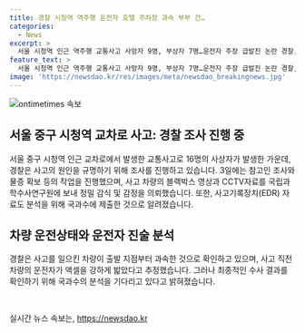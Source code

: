 ```yaml
---
title: 경찰 시청역 역주행 운전자 호텔 주차장 과속 부부 간…
categories:
  - News
excerpt: >
  서울 시청역 인근 역주행 교통사고 사망자 9명, 부상자 7명…운전자 주장 급발진 논란 경찰, 사고원인 규명 위해 블랙박스·CCTV·EDR 등 국과수에 의뢰. 참고인 조사 진행 중, 차량 출입구에서 과속 확인. 운전자 건강 상태 호전 시 조사 예정. 운전자 동료, 사고 직후 급발진 주장. 경찰, 급발진 여부 등 수사. 
feature_text: >
  서울 시청역 인근 역주행 교통사고 사망자 9명, 부상자 7명…운전자 주장 급발진 논란 경찰, 사고원인 규명 위해 블랙박스·CCTV·EDR 등 국과수에 의뢰. 참고인 조사 진행 중, 차량 출입구에서 과속 확인. 운전자 건강 상태 호전 시 조사 예정. 운전자 동료, 사고 직후 급발진 주장. 경찰, 급발진 여부 등 수사. 
image: 'https://newsdao.kr/res/images/meta/newsdao_breakingnews.jpg'
---
```


<p><img src="https://newsdao.kr/res/images/meta/newsdao_breakingnews.jpg" alt="ontimetimes 속보" /></p>

<h2 data-ke-size="size26">서울 중구 시청역 교차로 사고: 경찰 조사 진행 중</h2>

<p data-ke-size="size16">서울 중구 시청역 인근 교차로에서 발생한 교통사고로 16명의 사상자가 발생한 가운데, 경찰은 사고의 원인을 규명하기 위해 조사를 진행하고 있습니다. 3일에는 참고인 조사와 물증 확보 등의 작업을 진행했으며, 사고 차량의 블랙박스 영상과 CCTV자료를 국립과학수사연구원에 보내 정밀 감식 및 감정을 의뢰했습니다. 또한, 사고기록장치(EDR) 자료도 분석을 위해 국과수에 제출한 것으로 알려졌습니다.</p> 

<h2 data-ke-size="size26">차량 운전상태와 운전자 진술 분석</h2>

<p data-ke-size="size16">경찰은 사고를 일으킨 차량이 출발 지점부터 과속한 것으로 확인하고 있으며, 사고 직전 차량의 운전자가 액셀을 강하게 밟았다고 추정했습니다. 그러나 최종적인 수사 결과를 확인하기 위해 국과수의 분석을 기다리고 있다고 밝혀졌습니다.</p>

<p data-ke-size="size16">&nbsp;</p>
실시간 뉴스 속보는, <a href="https://newsdao.kr" rel="dofollow">https://newsdao.kr</a>


